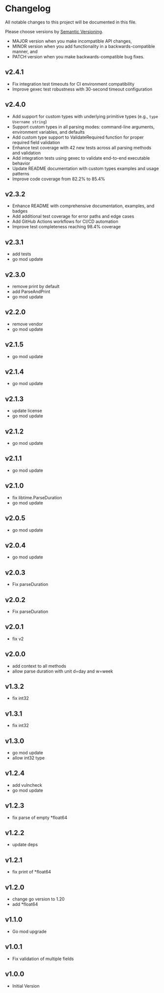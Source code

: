 # Changelog

All notable changes to this project will be documented in this file.

Please choose versions by [Semantic Versioning](http://semver.org/).

* MAJOR version when you make incompatible API changes,
* MINOR version when you add functionality in a backwards-compatible manner, and
* PATCH version when you make backwards-compatible bug fixes.

## v2.4.1

- Fix integration test timeouts for CI environment compatibility
- Improve gexec test robustness with 30-second timeout configuration

## v2.4.0

- Add support for custom types with underlying primitive types (e.g., `type Username string`)
- Support custom types in all parsing modes: command-line arguments, environment variables, and defaults
- Add custom type support to ValidateRequired function for proper required field validation
- Enhance test coverage with 42 new tests across all parsing methods and validation
- Add integration tests using gexec to validate end-to-end executable behavior
- Update README documentation with custom types examples and usage patterns
- Improve code coverage from 82.2% to 85.4%

## v2.3.2

- Enhance README with comprehensive documentation, examples, and badges
- Add additional test coverage for error paths and edge cases
- Add GitHub Actions workflows for CI/CD automation
- Improve test completeness reaching 98.4% coverage

## v2.3.1

- add tests
- go mod update

## v2.3.0

- remove print by default
- add ParseAndPrint
- go mod update

## v2.2.0

- remove vendor
- go mod update

## v2.1.5

- go mod update

## v2.1.4

- go mod update

## v2.1.3

- update license
- go mod update

## v2.1.2

- go mod update

## v2.1.1

- go mod update

## v2.1.0

- fix libtime.ParseDuration
- go mod update

## v2.0.5

- go mod update

## v2.0.4

- go mod update

## v2.0.3

- Fix parseDuration

## v2.0.2

- Fix parseDuration

## v2.0.1

- fix v2

## v2.0.0

- add context to all methods
- allow parse duration with unit d=day and w=week

## v1.3.2

- fix int32

## v1.3.1

- fix int32

## v1.3.0

- go mod update
- allow int32 type

## v1.2.4

- add vulncheck
- go mod update

## v1.2.3

- fix parse of empty *float64

## v1.2.2

- update deps

## v1.2.1

- fix print of *float64

## v1.2.0

- change go version to 1.20
- add *float64

## v1.1.0

- Go mod upgrade

## v1.0.1

- Fix validation of multiple fields

## v1.0.0

- Initial Version
